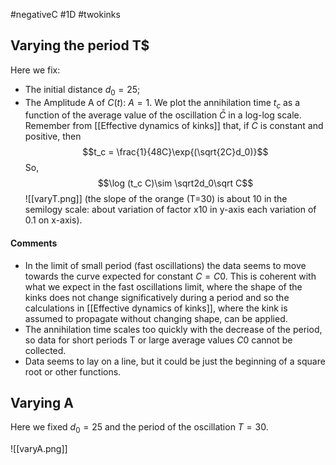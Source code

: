 #negativeC #1D #twokinks
## Varying the period T$
Here we fix:
- The initial distance $d_0 = 25$;
- The Amplitude A of $C(t)$: $A=1$.
We plot the annihilation time $t_c$ as a function of the average value of the oscillation $\bar{C}$ in a log-log scale. Remember from [[Effective dynamics of kinks]] that, if $C$ is constant and positive, then
$$t_c = \frac{1}{48C}\exp{(\sqrt{2C}d_0)}$$
So, 
$$\log (t_c C)\sim \sqrt2d_0\sqrt C$$
![[varyT.png]]
(the slope of the orange (T=30) is about 10 in the semilogy scale: about variation of factor x10 in y-axis each variation of 0.1 on x-axis).

#### Comments
- In the limit of small period (fast oscillations) the data seems to move towards the curve expected for constant $C=C0$. This is coherent with what we expect in the fast oscillations limit, where the shape of the kinks does not change significatively during a period and so the calculations in [[Effective dynamics of kinks]], where the kink is assumed to propagate without changing shape, can be applied.
- The annihilation time scales too quickly with the decrease of the period, so data for short periods T or large average values $C0$ cannot be collected.
- Data seems to lay on a line, but it could be just the beginning of a square root or other functions.

## Varying A
Here we fixed $d_0=25$ and the period of the oscillation $T=30$.

![[varyA.png]]